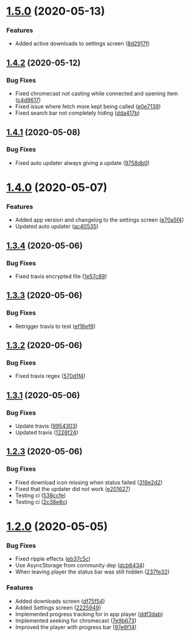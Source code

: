 # [1.5.0](https://github.com/pct-org/native-app/compare/v1.4.2...v1.5.0) (2020-05-13)


### Features

* Added active downloads to settings screen ([8d2917f](https://github.com/pct-org/native-app/commit/8d2917f8cc59578e60f0d339b96d02aaa6e7410c))



## [1.4.2](https://github.com/pct-org/native-app/compare/v1.4.1...v1.4.2) (2020-05-12)


### Bug Fixes

* Fixed chromecast not casting while connected and opening item ([c4d8617](https://github.com/pct-org/native-app/commit/c4d8617ab3c2b345661e031c917453d24a634f76))
* Fixed issue where fetch more kept being called ([e0e7139](https://github.com/pct-org/native-app/commit/e0e71399836a5c54400dc04a53994ada1bfb301b))
* Fixed search bar not completely hiding ([dda417b](https://github.com/pct-org/native-app/commit/dda417bf221333e662642419d48f47d2e08eb03b))



## [1.4.1](https://github.com/pct-org/native-app/compare/v1.4.0...v1.4.1) (2020-05-08)


### Bug Fixes

* Fixed auto updater always giving a update ([9758db0](https://github.com/pct-org/native-app/commit/9758db066e16436f22e3c25430755d012ba667fc))



# [1.4.0](https://github.com/pct-org/native-app/compare/v1.3.4...v1.4.0) (2020-05-07)


### Features

* Added app version and changelog to the settings screen ([e70a5f4](https://github.com/pct-org/native-app/commit/e70a5f4560bf7d5d2aafba9492ff4f67590aed6d))
* Updated auto updater ([ac40535](https://github.com/pct-org/native-app/commit/ac405358507857d1f460962f409ed35e69ebfd7c))



## [1.3.4](https://github.com/pct-org/native-app/compare/v1.3.3...v1.3.4) (2020-05-06)


### Bug Fixes

* Fixed travis encrypted file ([1e57c89](https://github.com/pct-org/native-app/commit/1e57c89bfc1c815dd8a80f156968dbac0234fb01))



## [1.3.3](https://github.com/pct-org/native-app/compare/v1.3.2...v1.3.3) (2020-05-06)


### Bug Fixes

* Retrigger travis to test ([ef16ef9](https://github.com/pct-org/native-app/commit/ef16ef9bb798d441bbb77cb2ef319890da98b6ad))



## [1.3.2](https://github.com/pct-org/native-app/compare/v1.3.1...v1.3.2) (2020-05-06)


### Bug Fixes

* Fixed travis regex ([570d1f4](https://github.com/pct-org/native-app/commit/570d1f4bd76c63ab511ae2597cd38aa0c7b89c25))



## [1.3.1](https://github.com/pct-org/native-app/compare/v1.2.3...v1.3.1) (2020-05-06)


### Bug Fixes

* Update travis ([9954303](https://github.com/pct-org/native-app/commit/9954303aaa1e0d7509a168a261a4034e2986f47a))
* Updated travis ([1226f24](https://github.com/pct-org/native-app/commit/1226f24df411884a63c7bc0edf8df11c7083f47b))



## [1.2.3](https://github.com/pct-org/native-app/compare/v1.2.0...v1.2.3) (2020-05-06)


### Bug Fixes

* Fixed download icon missing when status failed ([318e2d2](https://github.com/pct-org/native-app/commit/318e2d2b466f0c115f798f86fd1886d4905eb718))
* Fixed that the updater did not work ([e201627](https://github.com/pct-org/native-app/commit/e20162735417edbb8de108a1d9be606fc8ba0113))
* Testing ci ([538ccfe](https://github.com/pct-org/native-app/commit/538ccfe5f26a25fa0b2b84786c9642c9c438b405))
* Testing ci ([2c38e8c](https://github.com/pct-org/native-app/commit/2c38e8c9bf1d133b41557a274dab3631d968e301))



# [1.2.0](https://github.com/pct-org/native-app/compare/v1.1.0...v1.2.0) (2020-05-05)


### Bug Fixes

* Fixed ripple effects ([eb37c5c](https://github.com/pct-org/native-app/commit/eb37c5cce5a79ced2ec010b657764a3686f7fcc1))
* Use AsyncStorage from community dep ([dcb6434](https://github.com/pct-org/native-app/commit/dcb64341184db377ae1747981dd2e9c74f8df66c))
* When leaving player the status bar was still hidden ([237fe32](https://github.com/pct-org/native-app/commit/237fe32d45cbcf92203e0abc5f7e80b887740788))


### Features

* Added downloads screen ([df75f54](https://github.com/pct-org/native-app/commit/df75f54569a27d872f180f0afa86779d526d4e9c))
* Added Settings screen ([2225949](https://github.com/pct-org/native-app/commit/2225949f26ca415a19ce50ea694250590fe1fba7))
* Implemented progress tracking for in app player ([ddf3dab](https://github.com/pct-org/native-app/commit/ddf3dab193f27736323f54b571d5285cac04d5bd))
* Implemented seeking for chromecast ([7e9b673](https://github.com/pct-org/native-app/commit/7e9b6737c46e862e3bec6f42e7ad0c13f59d44ad))
* Improved the player with progress bar ([97e6f14](https://github.com/pct-org/native-app/commit/97e6f146d1bbd2c0f4cfd4a406c9f1ca786b2c1d))



